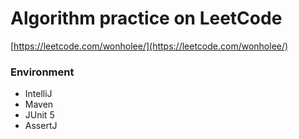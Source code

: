 # Algorithm practice on LeetCode

[https://leetcode.com/wonholee/](https://leetcode.com/wonholee/)

### Environment
* IntelliJ
* Maven
* JUnit 5
* AssertJ